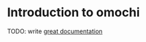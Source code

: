 # Introduction to omochi

TODO: write [great documentation](http://jacobian.org/writing/what-to-write/)
